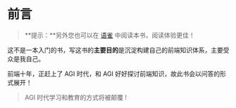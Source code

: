 
# 前言


> **提示：**另外您也可以在 [语雀](https://www.yuque.com/liguwe/fe) 中阅读本书，阅读体验更佳！

这不是一本入门的书，写这书的**主要目的**是沉淀构建自己的前端知识体系，主要受众是我自己。

前端十年，正赶上了 AGI 时代，和 AGI 好好探讨前端知识，故此书会以问答的形式展开！

> AGI 时代学习和教育的方式将被颠覆 ! 

